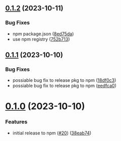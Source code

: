 ## [0.1.2](https://github.com/wajeht/capdb/compare/v0.1.1...v0.1.2) (2023-10-11)

### Bug Fixes

- npm package.json ([8ed75da](https://github.com/wajeht/capdb/commit/8ed75da10de16aa5b287e1ccfa6c0f61af4add7e))
- use npm registry ([752b713](https://github.com/wajeht/capdb/commit/752b713cbcf53e78466efce1d88d75d1b76fd163))

## [0.1.1](https://github.com/wajeht/capdb/compare/v0.1.0...v0.1.1) (2023-10-10)

### Bug Fixes

- possiable bug fix to release pkg to npm ([18df0c3](https://github.com/wajeht/capdb/commit/18df0c380afd0e05f51881eb0ce9b6bdefff7818))
- possiable bug fix to release pkg to npm ([eedfca0](https://github.com/wajeht/capdb/commit/eedfca0c85341d94511b0f5861f5f323203934db))

# [0.1.0](https://github.com/wajeht/capdb/compare/v0.0.1...v0.1.0) (2023-10-10)

### Features

- initial release to npm ([#20](https://github.com/wajeht/capdb/issues/20)) ([38eab74](https://github.com/wajeht/capdb/commit/38eab74dd904708eee3279419d7d89c24b7a59c8))
